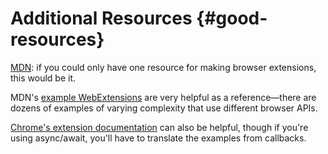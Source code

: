 # Additional Resources {#good-resources}

[MDN](https://developer.mozilla.org/en-US/Add-ons/WebExtensions): if you could only have one resource for making browser extensions, this would be it.

MDN's [example WebExtensions](https://developer.mozilla.org/en-US/Add-ons/WebExtensions/Examples) are very helpful as a reference—there are dozens of examples of varying complexity that use different browser APIs.

[Chrome's extension documentation](https://developer.chrome.com/extensions) can also be helpful, though if you're using async/await, you'll have to translate the examples from callbacks.

